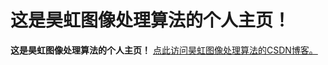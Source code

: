 # 这是昊虹图像处理算法的个人主页！     
  
**这是昊虹图像处理算法的个人主页！**
[点此访问昊虹图像处理算法的CSDN博客。](https://blog.csdn.net/wenhao_ir)
